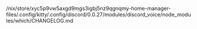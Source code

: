 /nix/store/xyc5p9vw5axgd9mgs3igbj5nz9qgnqmy-home-manager-files/.config/kitty/.config/discord/0.0.27/modules/discord_voice/node_modules/which/CHANGELOG.md